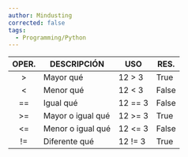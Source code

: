 ```yaml
---
author: Mindusting
corrected: false
tags:
  - Programming/Python
---
```


| OPER. | DESCRIPCIÓN       | USO       | RES.  |
|:-----:|-------------------|-----------|-------|
|   >   | Mayor qué         | 12 > 3    | True  |
|   <   | Menor qué         | 12 < 3    | False |
| \=\=  | Igual qué         | 12 \=\= 3 | False |
|  >\=  | Mayor o igual qué | 12 >\= 3  | True  |
|  <\=  | Menor o igual qué | 12 <\= 3  | False |
|  !\=  | Diferente qué     | 12 !\= 3  | True  |
